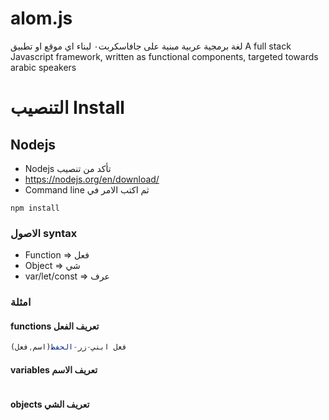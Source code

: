 # alom.js
لغة برمجية عربية مبنية على جافاسكربت٠ لبناء اي موقع او تطبيق      A full stack Javascript framework, written as functional components, targeted towards arabic speakers

# التنصيب Install

## Nodejs
* Nodejs  تأكد من تنصيب
* https://nodejs.org/en/download/
* Command line  ثم اكتب الامر في
```
npm install
```

### الاصول syntax
* Function => فعل
* Object => شي
* var/let/const => عرف

### امثلة

#### functions تعريف الفعل
```javascript
فعل ابني-زر-الحفظ(اسم,فعل)

```

#### variables تعريف الاسم
```javascript

```

#### objects تعريف الشي
```javascript

```

